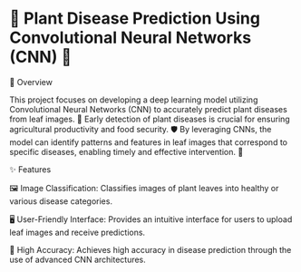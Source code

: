 # 🌿 Plant Disease Prediction Using Convolutional Neural Networks (CNN) 🌱
📝 Overview

This project focuses on developing a deep learning model utilizing Convolutional Neural Networks (CNN) to accurately predict plant diseases from leaf images. 🌾 Early detection of plant diseases is crucial for ensuring agricultural productivity and food security. 🛡️ By leveraging CNNs, the model can identify patterns and features in leaf images that correspond to specific diseases, enabling timely and effective intervention. 🚀

✨ Features

🖼️ Image Classification: Classifies images of plant leaves into healthy or various disease categories.

🖥️ User-Friendly Interface: Provides an intuitive interface for users to upload leaf images and receive predictions.

🎯 High Accuracy: Achieves high accuracy in disease prediction through the use of advanced CNN architectures.
